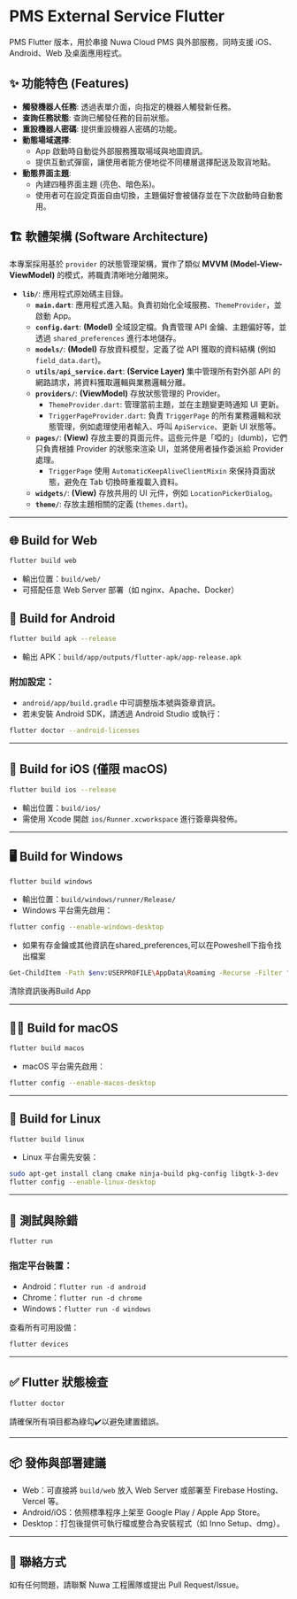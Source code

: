 # PMS External Service Flutter

PMS Flutter 版本，用於串接 Nuwa Cloud PMS 與外部服務，同時支援 iOS、Android、Web 及桌面應用程式。

## ✨ 功能特色 (Features)

- **觸發機器人任務**: 透過表單介面，向指定的機器人觸發新任務。
- **查詢任務狀態**: 查詢已觸發任務的目前狀態。
- **重設機器人密碼**: 提供重設機器人密碼的功能。
- **動態場域選擇**:
    - App 啟動時自動從外部服務獲取場域與地圖資訊。
    - 提供互動式彈窗，讓使用者能方便地從不同樓層選擇配送及取貨地點。
- **動態界面主題**:
    - 內建四種界面主題 (亮色、暗色系)。
    - 使用者可在設定頁面自由切換，主題偏好會被儲存並在下次啟動時自動套用。

## 🏗️ 軟體架構 (Software Architecture)

本專案採用基於 `provider` 的狀態管理架構，實作了類似 **MVVM (Model-View-ViewModel)** 的模式，將職責清晰地分離開來。

-   **`lib/`**: 應用程式原始碼主目錄。
    -   **`main.dart`**: 應用程式進入點。負責初始化全域服務、`ThemeProvider`，並啟動 App。
    -   **`config.dart`**: **(Model)** 全域設定檔。負責管理 API 金鑰、主題偏好等，並透過 `shared_preferences` 進行本地儲存。
    -   **`models/`**: **(Model)** 存放資料模型，定義了從 API 獲取的資料結構 (例如 `field_data.dart`)。
    -   **`utils/api_service.dart`**: **(Service Layer)** 集中管理所有對外部 API 的網路請求，將資料獲取邏輯與業務邏輯分離。
    -   **`providers/`**: **(ViewModel)** 存放狀態管理的 Provider。
        -   `ThemeProvider.dart`: 管理當前主題，並在主題變更時通知 UI 更新。
        -   `TriggerPageProvider.dart`: 負責 `TriggerPage` 的所有業務邏輯和狀態管理，例如處理使用者輸入、呼叫 `ApiService`、更新 UI 狀態等。
    -   **`pages/`**: **(View)** 存放主要的頁面元件。這些元件是「啞的」(dumb)，它們只負責根據 Provider 的狀態來渲染 UI，並將使用者操作委派給 Provider 處理。
        -   `TriggerPage` 使用 `AutomaticKeepAliveClientMixin` 來保持頁面狀態，避免在 Tab 切換時重複載入資料。
    -   **`widgets/`**: **(View)** 存放共用的 UI 元件，例如 `LocationPickerDialog`。
    -   **`theme/`**: 存放主題相關的定義 (`themes.dart`)。

---

## 🌐 Build for Web

```bash
flutter build web
```

- 輸出位置：`build/web/`
- 可搭配任意 Web Server 部署（如 nginx、Apache、Docker）


## 🤖 Build for Android

```bash
flutter build apk --release
```

- 輸出 APK：`build/app/outputs/flutter-apk/app-release.apk`

### 附加設定：

- `android/app/build.gradle` 中可調整版本號與簽章資訊。
- 若未安裝 Android SDK，請透過 Android Studio 或執行：

```bash
flutter doctor --android-licenses
```

---

## 🍎 Build for iOS (僅限 macOS)

```bash
flutter build ios --release
```

- 輸出位置：`build/ios/`
- 需使用 Xcode 開啟 `ios/Runner.xcworkspace` 進行簽章與發佈。

---

## 🖥️ Build for Windows

```bash
flutter build windows
```
- 輸出位置：`build/windows/runner/Release/`
- Windows 平台需先啟用：

```bash
flutter config --enable-windows-desktop
```
- 如果有存金鑰或其他資訊在shared_preferences,可以在Poweshell下指令找出檔案
```bash
Get-ChildItem -Path $env:USERPROFILE\AppData\Roaming -Recurse -Filter "shared_preferences.json" -ErrorAction SilentlyContinue
```
清除資訊後再Build App

---

## 🧑‍💻 Build for macOS

```bash
flutter build macos
```

- macOS 平台需先啟用：

```bash
flutter config --enable-macos-desktop
```

---

## 🐧 Build for Linux

```bash
flutter build linux
```

- Linux 平台需先安裝：

```bash
sudo apt-get install clang cmake ninja-build pkg-config libgtk-3-dev
flutter config --enable-linux-desktop
```

---

## 🧪 測試與除錯

```bash
flutter run
```

### 指定平台裝置：

- Android：`flutter run -d android`
- Chrome：`flutter run -d chrome`
- Windows：`flutter run -d windows`

查看所有可用設備：
```bash
flutter devices
```

---

## ✅ Flutter 狀態檢查

```bash
flutter doctor
```

請確保所有項目都為綠勾✔️以避免建置錯誤。

---

## 📦 發佈與部署建議

- Web：可直接將 `build/web` 放入 Web Server 或部署至 Firebase Hosting、Vercel 等。
- Android/iOS：依照標準程序上架至 Google Play / Apple App Store。
- Desktop：打包後提供可執行檔或整合為安裝程式（如 Inno Setup、dmg）。

---

## 📮 聯絡方式

如有任何問題，請聯繫 Nuwa 工程團隊或提出 Pull Request/Issue。
